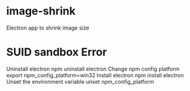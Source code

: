 # image-shrink
 Electron app to shrink image size

# SUID sandbox Error
Uninstall electron npm uninstall electron
Change npm config platform export npm_config_platform=win32
Install electron npm install electron
Unset the environment variable unset npm_config_platform